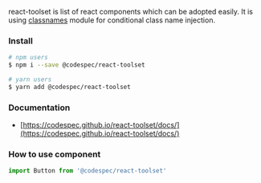 react-toolset is list of react components which can be adopted easily. It is using [classnames] module for conditional class name injection.

### Install

```sh
# npm users
$ npm i --save @codespec/react-toolset

# yarn users
$ yarn add @codespec/react-toolset
```

### Documentation

- [https://codespec.github.io/react-toolset/docs/](https://codespec.github.io/react-toolset/docs/)

### How to use component

```jsx
import Button from '@codespec/react-toolset'
```

[classnames]: https://github.com/JedWatson/classnames
